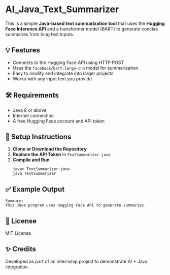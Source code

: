 # AI_Java_Text_Summarizer

This is a simple **Java-based text summarization tool** that uses the **Hugging Face Inference API** and a transformer model (BART) to generate concise summaries from long text inputs.

## 💡 Features
- Connects to the Hugging Face API using HTTP POST
- Uses the `facebook/bart-large-cnn` model for summarization
- Easy to modify and integrate into larger projects
- Works with any input text you provide

## 🛠️ Requirements
- Java 8 or above
- Internet connection
- A free Hugging Face account and API token

## 🔧 Setup Instructions
1. **Clone or Download the Repository**
2. **Replace the API Token** in `TextSummarizer.java`
3. **Compile and Run**
   ```
   javac TextSummarizer.java
   java TextSummarizer
   ```

## ✅ Example Output
```
Summary:
This Java program uses Hugging Face API to generate summaries.
```

## 📄 License
MIT License

## ✨ Credits
Developed as part of an internship project to demonstrate AI + Java integration.
